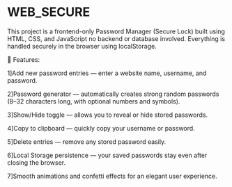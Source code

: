 # WEB_SECURE
This project is a frontend-only Password Manager (Secure Lock) built using HTML, CSS, and JavaScript no backend or database involved. Everything is handled securely in the browser using localStorage.

🔐 Features:

1]Add new password entries — enter a website name, username, and password.

2]Password generator — automatically creates strong random passwords (8–32 characters long, with optional numbers and symbols).

3]Show/Hide toggle — allows you to reveal or hide stored passwords.

4]Copy to clipboard — quickly copy your username or password.

5]Delete entries — remove any stored password easily.

6]Local Storage persistence — your saved passwords stay even after closing the browser.

7]Smooth animations and confetti effects for an elegant user experience.
